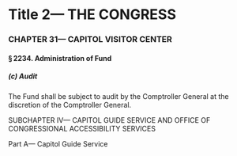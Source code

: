 
# Title 2— THE CONGRESS
### CHAPTER 31— CAPITOL VISITOR CENTER
#### § 2234. Administration of Fund
##### (c) Audit

The Fund shall be subject to audit by the Comptroller General at the discretion of the Comptroller General.

SUBCHAPTER IV— CAPITOL GUIDE SERVICE AND OFFICE OF CONGRESSIONAL ACCESSIBILITY SERVICES

Part A— Capitol Guide Service
